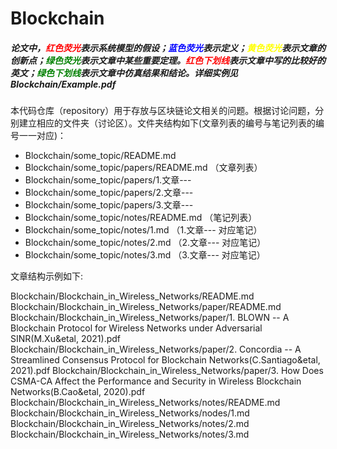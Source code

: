 # Blockchain
##### 论文中，<font color=Red>红色荧光</font>表示系统模型的假设；<font color = Blue>蓝色荧光</font>表示定义；<font color=Yellow>黄色荧光</font>表示文章的创新点；<font color=Green>绿色荧光</font>表示文章中某些重要定理。<font color=Red>红色下划线</font>表示文章中写的比较好的英文；<font color=Green>绿色下划线</font>表示文章中仿真结果和结论。详细实例见Blockchain/Example.pdf


本代码仓库（repository）用于存放与区块链论文相关的问题。根据讨论问题，分别建立相应的文件夹（讨论区）。文件夹结构如下(文章列表的编号与笔记列表的编号一一对应)：

* Blockchain/some_topic/README.md
* Blockchain/some_topic/papers/README.md  （文章列表）
* Blockchain/some_topic/papers/1.文章---
* Blockchain/some_topic/papers/2.文章---
* Blockchain/some_topic/papers/3.文章---
* Blockchain/some_topic/notes/README.md  （笔记列表）
* Blockchain/some_topic/notes/1.md  （1.文章--- 对应笔记）
* Blockchain/some_topic/notes/2.md  （2.文章--- 对应笔记）
* Blockchain/some_topic/notes/3.md  （3.文章--- 对应笔记）

文章结构示例如下:

Blockchain/Blockchain_in_Wireless_Networks/README.md
Blockchain/Blockchain_in_Wireless_Networks/paper/README.md
Blockchain/Blockchain_in_Wireless_Networks/paper/1. BLOWN -- A Blockchain Protocol for Wireless Networks under Adversarial SINR(M.Xu&etal, 2021).pdf
Blockchain/Blockchain_in_Wireless_Networks/paper/2. Concordia -- A Streamlined Consensus Protocol for Blockchain Networks(C.Santiago&etal, 2021).pdf
Blockchain/Blockchain_in_Wireless_Networks/paper/3. How Does CSMA-CA Affect the Performance and Security in Wireless Blockchain Networks(B.Cao&etal, 2020).pdf
Blockchain/Blockchain_in_Wireless_Networks/notes/README.md
Blockchain/Blockchain_in_Wireless_Networks/nodes/1.md
Blockchain/Blockchain_in_Wireless_Networks/notes/2.md
Blockchain/Blockchain_in_Wireless_Networks/notes/3.md

